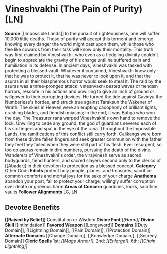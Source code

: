 ﻿---
ability:
- Constitution
- Wisdom
ability_boost:
- Constitution
- Wisdom
alignment: LN
deity:
- '[[DATABASE/deity/Vineshvakhi|Vineshvakhi]]'
deity_category: Other Gods
divine_font: Harm
domain:
- '[[DATABASE/domain/Change Domain|Change]]'
- '[[DATABASE/domain/Duty Domain|Duty]]'
- '[[DATABASE/domain/Knowledge Domain|Knowledge]]'
- '[[DATABASE/domain/Lightning Domain|Lightning]]'
- '[[DATABASE/domain/Pain Domain|Pain]]'
- '[[DATABASE/domain/Protection Domain|Protection]]'
- '[[DATABASE/domain/Secrecy Domain|Secrecy]]'
favored_weapon: '[[DATABASE/weapon/Longsword|Longsword]]'
follower_alignment:
- LG
- LN
id: '262'
name: Vineshvakhi
rarity: Common
skill:
- '[[DATABASE/skill/Intimidation|Intimidation]]'
source: '[[DATABASE/source/Impossible Lands|Impossible Lands]]'
trait: null
type: Deity

---
# Vineshvakhi (The Pain of Purity) [LN]

**Source** [[Impossible Lands]]
In the pursuit of righteousness, one will suffer 10,000 little deaths. Those of purity will accept this torment and emerge knowing every danger the world might cast upon them, while those who flee like cowards from their task will know only their mortality. This truth was first claimed by Vineshvakhi, who even as a fledgling divinity couldn't begin to appreciate the gravity of his charge until he suffered pain and humiliation in its defense.
 In ancient days, Vineshvakhi was tasked with protecting a blessed vault. Whatever it contained, Vineshvakhi knew only that he was to protect it, that he was never to look upon it, and that the asuras in all their blasphemous horror would seek to steal it. The raid by the asuras was a three-pronged attack. Vineshvakhi bested waves of fiendish horrors, resolute in his actions and unwilling to give an inch of ground or willpower to their corrupting devices. He turned the tide against Gavidya the Numberless's hordes, and struck true against Taraksun the Wakener of Wrath. The skies in Heaven were an erupting cacophony of brilliant lights, crashing blades, and fiendish miasma; in the end, it was Bohga who won the day. The Treasurer rana warped Vineshvakhi's own hand to remove the lock. Unwilling to cede any ground, the god of guardians severed each of his six fingers and spat in the eye of the rana.
 Throughout the Impossible Lands, the ramifications of this conflict still carry forth. Calikangs were born from these divine fallen fingers and seek greater communion with the father they feel they failed when they were still part of his flesh. Ever resurgent, so too do asuras remain in dire numbers, pursuing the death of the divine. Wanderers of Vineshvakhi's order, the virajvinesh serve as sacred bodyguards, fiend hunters, and sacred slayers second only to the clerics of [[Abadar]] in their devotion to protection as a blessed concept.
**Category** Other Gods
**Edicts** protect holy people, places, and treasures; sacrifice common comforts and mortal joys for the sake of your charge
**Anathema** abandon your post, fail to protect your charge, willingly suffer corruption over death or grievous harm
**Areas of Concern** guardians, locks, sacrifice, vaults
**Follower Alignments** LG, LN

## Devotee Benefits

**[[Raised by Belief]]** Constitution or Wisdom
**Divine Font** _[[Harm]]_
**Divine Skill** [[Intimidation]]
**Favored Weapon** [[Longsword]]
**Domains** [[Duty Domain]], [[Lightning Domain]], [[Pain Domain]], [[Protection Domain]]
**Alternate Domains** [[Change Domain]], [[Knowledge Domain]], [[Secrecy Domain]]
**Cleric Spells** 1st: _[[Mage Armor]]_, 2nd: _[[Enlarge]]_, 6th: _[[Chain Lightning]]_